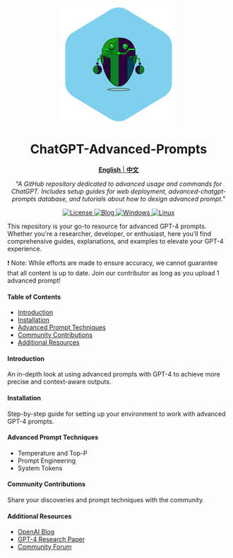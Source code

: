 <p align="center">
  <a href="https://prompt.garyhou2023.info/">
    <img src="./template/img/logo.svg" alt="Logo">
  </a>
</p>

<h1 align="center">ChatGPT-Advanced-Prompts</h1>

<p align="center">
  <a href="./readme-cn.md"><strong>English</strong> | <strong>中文</strong></a>
</p>

<p align="center">
  <em>
    "A GitHub repository dedicated to advanced usage and commands for ChatGPT. Includes setup guides for web deployment, advanced-chatgpt-prompts database, and tutorials about how to design advanced prompt."
  </em>
</p>

<p align="center">
    <a href="https://github.com/hougarry/ChatGPT-Advanced-Prompts/blob/main/LICENSE">
    <img alt="License" src="https://img.shields.io/badge/License-MIT-blue">
    </a>
    <a href="https://blog.garyhou2023.info">
    <img alt="Blog" src="https://img.shields.io/badge/Blog-Myblog-purple">
    </a>
    <a href="https://github.com/hougarry/ChatGPT-Advanced-Prompts/releases" target="_blank">
    <img alt="Windows" src="https://img.shields.io/badge/-Windows-blue?style=flat-square&logo=windows&logoColor=white">
    </a>
    <a href="https://github.com/hougarry/ChatGPT-Advanced-Prompts/releases" target="_blank">
    <img alt="Linux" src="https://img.shields.io/badge/-Linux-yellow?style=flat-square&logo=linux&logoColor=white">
    </a>
</p>

This repository is your go-to resource for advanced GPT-4 prompts. Whether you're a researcher, developer, or enthusiast, here you'll find comprehensive guides, explanations, and examples to elevate your GPT-4 experience. 

❗ Note: While efforts are made to ensure accuracy, we cannot guarantee that all content is up to date. Join our contributor as long as you upload 1 advanced prompt!

#### Table of Contents
- [Introduction](#introduction)
- [Installation](#installation)
- [Advanced Prompt Techniques](#advanced-prompt-techniques)
- [Community Contributions](#community-contributions)
- [Additional Resources](#additional-resources)

#### Introduction

An in-depth look at using advanced prompts with GPT-4 to achieve more precise and context-aware outputs.

#### Installation
Step-by-step guide for setting up your environment to work with advanced GPT-4 prompts.

#### Advanced Prompt Techniques
- Temperature and Top-P
- Prompt Engineering
- System Tokens

#### Community Contributions
Share your discoveries and prompt techniques with the community.

#### Additional Resources
- [OpenAI Blog](https://www.openai.com/blog/)
- [GPT-4 Research Paper](https://arxiv.org/abs/xxxx.xxxx)
- [Community Forum](https://forum.openai.com)

